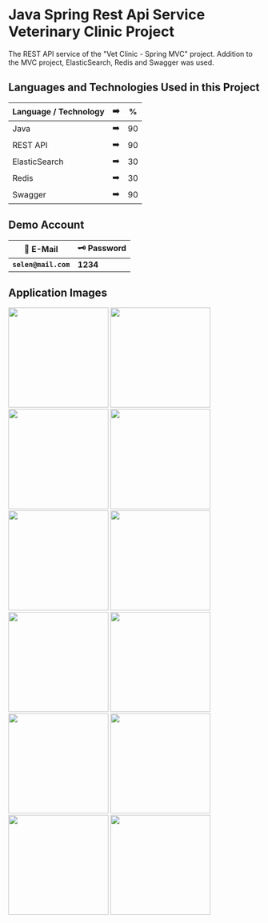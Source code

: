 # Java Spring Rest Api Service Veterinary Clinic Project
The REST API service of the "Vet Clinic - Spring MVC" project. Addition to the MVC project, ElasticSearch, Redis and Swagger was used.

## Languages and Technologies Used in this Project

| Language / Technology | :arrow_right:  |  % | 
| ------------- |:-------------:|:-------------:|
| Java | :arrow_right:  |  90 |
| REST API | :arrow_right:  |  90 |
| ElasticSearch | :arrow_right:  |  30 |
| Redis | :arrow_right:  |  30 |
| Swagger | :arrow_right:  |  90 |

## Demo Account
| :closed_lock_with_key: E-Mail | :old_key: Password |
|----------|----------|
| **``selen@mail.com``**| **1234**|


## Application Images
<p>
  
<a href="https://github.com/selenkosoglu/Java-Spring-Rest-Api-Service-Veterinary-Clinic-Project/blob/main/görseller/rest1.png" target="_blank">
<img src="https://github.com/selenkosoglu/Java-Spring-Rest-Api-Service-Veterinary-Clinic-Project/blob/main/görseller/rest1.png" width="200" style="max-width:100%;"></a>
  
<a href="https://github.com/selenkosoglu/Java-Spring-Rest-Api-Service-Veterinary-Clinic-Project/blob/main/görseller/giris.png" target="_blank">
<img src="https://github.com/selenkosoglu/Java-Spring-Rest-Api-Service-Veterinary-Clinic-Project/blob/main/görseller/giris.png" width="200" style="max-width:100%;"></a>
  
<a href="https://github.com/selenkosoglu/Java-Spring-Rest-Api-Service-Veterinary-Clinic-Project/blob/main/görseller/rest2.png" target="_blank">
<img src="https://github.com/selenkosoglu/Java-Spring-Rest-Api-Service-Veterinary-Clinic-Project/blob/main/görseller/rest2.png" width="200" style="max-width:100%;"></a>
  
<a href="https://github.com/selenkosoglu/Java-Spring-Rest-Api-Service-Veterinary-Clinic-Project/blob/main/görseller/rest3.png" target="_blank">
<img src="https://github.com/selenkosoglu/Java-Spring-Rest-Api-Service-Veterinary-Clinic-Project/blob/main/görseller/rest3.png" width="200" style="max-width:100%;"></a>
  
<a href="https://github.com/selenkosoglu/Java-Spring-Rest-Api-Service-Veterinary-Clinic-Project/blob/main/görseller/rest4.png" target="_blank">
<img src="https://github.com/selenkosoglu/Java-Spring-Rest-Api-Service-Veterinary-Clinic-Project/blob/main/görseller/rest4.png" width="200" style="max-width:100%;"></a>
  
<a href="https://github.com/selenkosoglu/Java-Spring-Rest-Api-Service-Veterinary-Clinic-Project/blob/main/görseller/rest5.png" target="_blank">
<img src="https://github.com/selenkosoglu/Java-Spring-Rest-Api-Service-Veterinary-Clinic-Project/blob/main/görseller/rest5.png" width="200" style="max-width:100%;"></a>
  
<a href="https://github.com/selenkosoglu/Java-Spring-Rest-Api-Service-Veterinary-Clinic-Project/blob/main/görseller/rest6.png" target="_blank">
<img src="https://github.com/selenkosoglu/Java-Spring-Rest-Api-Service-Veterinary-Clinic-Project/blob/main/görseller/rest6.png" width="200" style="max-width:100%;"></a>
  
<a href="https://github.com/selenkosoglu/Java-Spring-Rest-Api-Service-Veterinary-Clinic-Project/blob/main/görseller/rest7.png" target="_blank">
<img src="https://github.com/selenkosoglu/Java-Spring-Rest-Api-Service-Veterinary-Clinic-Project/blob/main/görseller/rest7.png" width="200" style="max-width:100%;"></a>
  
<a href="https://github.com/selenkosoglu/Java-Spring-Rest-Api-Service-Veterinary-Clinic-Project/blob/main/görseller/rest8.png" target="_blank">
<img src="https://github.com/selenkosoglu/Java-Spring-Rest-Api-Service-Veterinary-Clinic-Project/blob/main/görseller/rest8.png" width="200" style="max-width:100%;"></a>
  
<a href="https://github.com/selenkosoglu/Java-Spring-Rest-Api-Service-Veterinary-Clinic-Project/blob/main/görseller/rest9.png" target="_blank">
<img src="https://github.com/selenkosoglu/Java-Spring-Rest-Api-Service-Veterinary-Clinic-Project/blob/main/görseller/rest9.png" width="200" style="max-width:100%;"></a>
  
<a href="https://github.com/selenkosoglu/Java-Spring-Rest-Api-Service-Veterinary-Clinic-Project/blob/main/görseller/rest10.png" target="_blank">
<img src="https://github.com/selenkosoglu/Java-Spring-Rest-Api-Service-Veterinary-Clinic-Project/blob/main/görseller/rest10.png" width="200" style="max-width:100%;"></a>
  
<a href="https://github.com/selenkosoglu/Java-Spring-Rest-Api-Service-Veterinary-Clinic-Project/blob/main/görseller/rest11.png" target="_blank">
<img src="https://github.com/selenkosoglu/Java-Spring-Rest-Api-Service-Veterinary-Clinic-Project/blob/main/görseller/rest11.png" width="200" style="max-width:100%;"></a>
  

</p>
